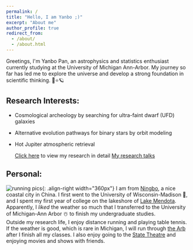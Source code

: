 ```yaml
---
permalink: /
title: "Hello, I am Yanbo ;)"
excerpt: "About me"
author_profile: true
redirect_from: 
  - /about/
  - /about.html
---
```


Greetings, I'm Yanbo Pan, an astrophysics and statistics enthusiast currently studying at the University of Michigan Ann-Arbor. My journey so far has led me to explore the universe and develop a strong foundation in scientific thinking. 🌌⭐🪐

## Research Interests:
- Cosmological archeology by searching for ultra-faint dwarf (UFD) galaxies
- Alternative evolution pathways for binary stars by orbit modeling
- Hot Jupiter atmospheric retrieval

  [Click here](https://yanbopanpi.github.io/yanbo_pan.github.io//publications/) to view my research in detail
  [My research talks](https://yanbopanpi.github.io/yanbo_pan.github.io//talks/)


## Personal:
![running pics](https://yanbopanpi.github.io/yanbo_pan.github.io//images/marathon.jpg){: .align-right width="360px"}
I am from [Ningbo](https://en.wikipedia.org/wiki/Ningbo), a nice coastal city in China. I first went to the University of Wisconsin-Madison 🦡, and I spent my first year of college on the lakeshore of [Lake Mendota](https://lakeshorepreserve.wisc.edu/visit/places/lake-mendota/). Apparently, I *liked* the weather so much that I transferred to the University of Michigan-Ann Arbor ☃️ to finish my undergraduate studies.\
Outside my research life, I enjoy distance running and playing table tennis. If the weather is good, which is rare in Michigan, I will run through [the Arb](https://mbgna.umich.edu/nichols-arboretum/) after I finish all my classes. I also enjoy going to the [State Theatre](https://michtheater.org/) and enjoying movies and shows with friends.  




